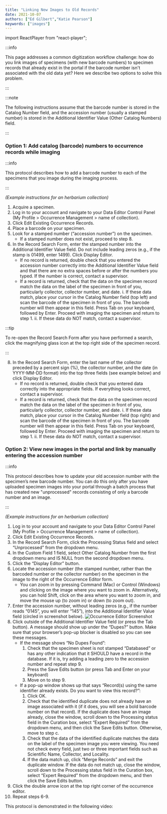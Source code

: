 ```yaml
---
title: "Linking New Images to Old Records"
date: 2021-10-07
authors: ["Ed Gilbert","Katie Pearson"]
keywords: ["images"]
---
```


import ReactPlayer from "react-player";

:::info

This page addresses a common digitization workflow challenge: how do you link images of specimens (with new barcode numbers) to specimen records that already exist in the portal if the barcode number isn't associated with the old data yet? Here we describe two options to solve this problem.

:::

:::note

The following instructions assume that the barcode number is stored in the Catalog Number field, and the accession number (usually a stamped number) is stored in the Additional Identifier Value (Other Catalog Numbers) field.

:::

### Option 1: Add catalog (barcode) numbers to occurrence records while imaging

:::info

This protocol describes how to add a barcode number to each of the specimens that you image during the imaging process.

:::

_(Example instructions for an herbarium collection)_
1. Acquire a specimen.
3. Log in to your account and navigate to your Data Editor Control Panel (My Profile > Occurrence Management > name of collection).
4. Click Edit Existing Occurrence Records.
5. Place a barcode on your specimen.
6. Look for a stamped number (“accession number”) on the specimen.
    * If a stamped number does not exist, proceed to step 8.
7. In the Record Search Form, enter the stamped number into the Additional Identifier Value field. Do not include leading zeros (e.g., if the stamp is 01499, enter 1499). Click Display Editor.
    *	If no record is returned, double check that you entered the accession number correctly into the Additional Identifier Value field and that there are no extra spaces before or after the numbers you typed. If the number is correct, contact a supervisor.
    *	If a record is returned, check that the data on the specimen record match the data on the label of the specimen in front of you, particularly collector, collector number, and date.
      i. If these data match, place your cursor in the Catalog Number field (top left) and scan the barcode of the specimen in front of you. The barcode number will then appear in this field. Press Tab on your keyboard, followed by Enter. Proceed with imaging the specimen and return to step 1.
      ii. If these data do NOT match, contact a supervisor.

:::tip

To re-open the Record Search Form after you have performed a search, click the magnifying glass icon at the top right side of the specimen record.

:::

8.	In the Record Search Form, enter the last name of the collector preceded by a percent sign (%), the collector number, and the date (in YYYY-MM-DD format) into the top three fields (see example below) and click Display Editor.
    * If no record is returned, double check that you entered data correctly into the appropriate fields. If everything looks correct, contact a supervisor.
    * If a record is returned, check that the data on the specimen record match the data on the label of the specimen in front of you, particularly collector, collector number, and date.
      i.	If these data match, place your cursor in the Catalog Number field (top right) and scan the barcode of the specimen in front of you. The barcode number will then appear in this field. Press Tab on your keyboard, followed by Enter. Proceed with imaging the specimen and return to step 1.
      ii.	If these data do NOT match, contact a supervisor.

### Option 2: View new images in the portal and link by manually entering the accession number

:::info

This protocol describes how to update your old accession number with the specimen’s new barcode number. You can do this only after you have uploaded specimen images into your portal through a batch process that has created new "unprocessed" records consisting of only a barcode number and an image.

:::

_(Example instructions for an herbarium collection)_
1. Log in to your account and navigate to your Data Editor Control Panel (My Profile > Occurrence Management > name of collection).
2. Click Edit Existing Occurrence Records.
3. In the Record Search Form, click the Processing Status field and select “Unprocessed” from the dropdown menu.
4. In the Custom Field 1 field, select Other Catalog Number from the first dropdown menu and IS NULL from the second dropdown menu.
5. Click the “Display Editor” button.
6. Locate the accession number (the stamped number, rather than the barcoded number or the collector number) on the specimen in the image to the right of the Occurrence Editor form.
    * You can zoom in by pressing Command (Mac) or Control (Windows) and clicking on the image where you want to zoom in. Alternatively, you can hold Shift, click on the area where you want to zoom in, and move the mouse up (to zoom in) or down (to zoom out).
7.	Enter the accession number, without leading zeros (e.g., if the number reads “0145”, you will enter “145”), into the Additional Identifier Value field (circled in screenshot below).
![Occurrence Editor Screenshot](/img/Inkedoccedit_LI.jpg)
8. Click outside of the Additional Identifier Value field (or press the Tab button). A message should show up under the “Dupes?” button. Make sure that your browser’s pop-up blocker is disabled so you can see these messages.
    * If the message shows “No Dupes Found”:
       1. Check that the specimen sheet is not stamped “Databased” or has any other indication that it SHOULD have a record in the database. If it is, try adding a leading zero to the accession number and repeat step 9.
       2. Press the Save Edits button (or press Tab and Enter on your keyboard)
       3. Move on to step 9.
    * If a pop-up window shows up that says “Record(s) using the same identifier already exists. Do you want to view this record?”:
        1. Click OK.
        2. Check that the identified duplicate does not already have an image associated with it (if it does, you will see a bold barcode number on that record). If the duplicate does have an image already, close the window, scroll down to the Processing status field in the Curation box, select “Expert Required” from the dropdown menu, and then click the Save Edits button. Otherwise, move to step c.
        3. Check that the data of the identified duplicate matches the data on the label of the specimen image you were viewing. You need not check every field, just two or three important fields such as Scientific Name, Collector, and Locality.
        4. If the data match up, click “Merge Records” and exit the duplicate window. If the data do not match up, close the window, scroll down to the Processing status field in the Curation box, select “Expert Required” from the dropdown menu, and then click the Save Edits button.
9. Click the double arrow icon at the top right corner of the occurrence editor.
10.	Repeat steps 6-9.

This protocol is demonstrated in the following video:

<ReactPlayer
  playing={false}
  controls
  url="http://www.youtube.com/watch?v=s-2FuOpLhnI"
/>